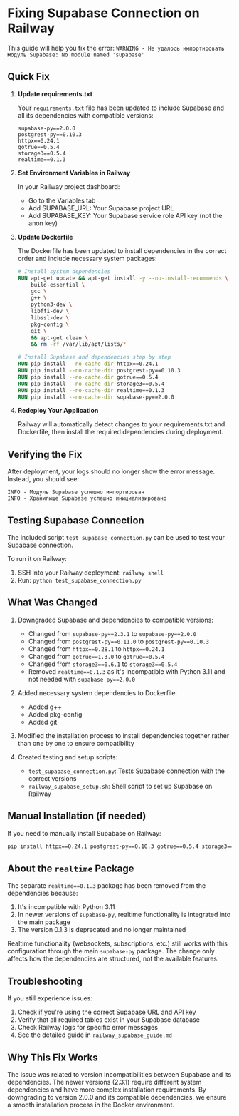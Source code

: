 # Fixing Supabase Connection on Railway

This guide will help you fix the error: `WARNING - Не удалось импортировать модуль Supabase: No module named 'supabase'`

## Quick Fix

1. **Update requirements.txt**

   Your `requirements.txt` file has been updated to include Supabase and all its dependencies with compatible versions:
   ```
   supabase-py==2.0.0
   postgrest-py==0.10.3
   httpx==0.24.1
   gotrue==0.5.4
   storage3==0.5.4
   realtime==0.1.3
   ```

2. **Set Environment Variables in Railway**

   In your Railway project dashboard:
   - Go to the Variables tab
   - Add SUPABASE_URL: Your Supabase project URL
   - Add SUPABASE_KEY: Your Supabase service role API key (not the anon key)

3. **Update Dockerfile**

   The Dockerfile has been updated to install dependencies in the correct order and include necessary system packages:
   ```dockerfile
   # Install system dependencies
   RUN apt-get update && apt-get install -y --no-install-recommends \
       build-essential \
       gcc \
       g++ \
       python3-dev \
       libffi-dev \
       libssl-dev \
       pkg-config \
       git \
       && apt-get clean \
       && rm -rf /var/lib/apt/lists/*
   
   # Install Supabase and dependencies step by step
   RUN pip install --no-cache-dir httpx==0.24.1
   RUN pip install --no-cache-dir postgrest-py==0.10.3
   RUN pip install --no-cache-dir gotrue==0.5.4
   RUN pip install --no-cache-dir storage3==0.5.4
   RUN pip install --no-cache-dir realtime==0.1.3
   RUN pip install --no-cache-dir supabase-py==2.0.0
   ```

4. **Redeploy Your Application**

   Railway will automatically detect changes to your requirements.txt and Dockerfile, then install the required dependencies during deployment.

## Verifying the Fix

After deployment, your logs should no longer show the error message. Instead, you should see:
```
INFO - Модуль Supabase успешно импортирован
INFO - Хранилище Supabase успешно инициализировано
```

## Testing Supabase Connection

The included script `test_supabase_connection.py` can be used to test your Supabase connection.

To run it on Railway:
1. SSH into your Railway deployment: `railway shell`
2. Run: `python test_supabase_connection.py`

## What Was Changed

1. Downgraded Supabase and dependencies to compatible versions:
   - Changed from `supabase-py==2.3.1` to `supabase-py==2.0.0`
   - Changed from `postgrest-py==0.11.0` to `postgrest-py==0.10.3`
   - Changed from `httpx==0.28.1` to `httpx==0.24.1`
   - Changed from `gotrue==1.3.0` to `gotrue==0.5.4`
   - Changed from `storage3==0.6.1` to `storage3==0.5.4`
   - Removed `realtime==0.1.3` as it's incompatible with Python 3.11 and not needed with `supabase-py==2.0.0`

2. Added necessary system dependencies to Dockerfile:
   - Added g++
   - Added pkg-config
   - Added git

3. Modified the installation process to install dependencies together rather than one by one to ensure compatibility

4. Created testing and setup scripts:
   - `test_supabase_connection.py`: Tests Supabase connection with the correct versions
   - `railway_supabase_setup.sh`: Shell script to set up Supabase on Railway

## Manual Installation (if needed)

If you need to manually install Supabase on Railway:

```bash
pip install httpx==0.24.1 postgrest-py==0.10.3 gotrue==0.5.4 storage3==0.5.4 supabase-py==2.0.0
```

## About the `realtime` Package

The separate `realtime==0.1.3` package has been removed from the dependencies because:

1. It's incompatible with Python 3.11
2. In newer versions of `supabase-py`, realtime functionality is integrated into the main package
3. The version 0.1.3 is deprecated and no longer maintained

Realtime functionality (websockets, subscriptions, etc.) still works with this configuration through the main `supabase-py` package. The change only affects how the dependencies are structured, not the available features.

## Troubleshooting

If you still experience issues:
1. Check if you're using the correct Supabase URL and API key
2. Verify that all required tables exist in your Supabase database
3. Check Railway logs for specific error messages
4. See the detailed guide in `railway_supabase_guide.md`

## Why This Fix Works

The issue was related to version incompatibilities between Supabase and its dependencies. The newer versions (2.3.1) require different system dependencies and have more complex installation requirements. By downgrading to version 2.0.0 and its compatible dependencies, we ensure a smooth installation process in the Docker environment. 